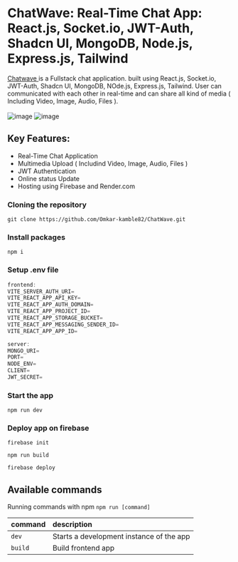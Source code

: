 # ChatWave: Real-Time Chat App: React.js, Socket.io, JWT-Auth, Shadcn UI, MongoDB, Node.js, Express.js, Tailwind


<a href="https://chatwave-c458d.web.app/">Chatwave </a> is a Fullstack chat application. built using  React.js, Socket.io, JWT-Auth, Shadcn UI, MongoDB, NOde.js, Express.js, Tailwind. User can communicated with each other in real-time and can share all kind of media ( Including Video, Image, Audio, Files ).
<br/>
<br/>
![image](https://github.com/Omkar-kamble82/ChatWave/assets/96938880/12edf1fb-d0d3-4283-8ef6-eca902b3c5eb)
![image](https://github.com/Omkar-kamble82/ChatWave/assets/96938880/3498bf24-365b-4064-8ab6-4ced6d644c31)



<h2>Key Features:</h2>

- Real-Time Chat Application
- Multimedia Upload ( Includind Video, Image, Audio, Files )
- JWT Authentication
- Online status Update
- Hosting using Firebase and Render.com

### Cloning the repository

```shell
git clone https://github.com/Omkar-kamble82/ChatWave.git
```

### Install packages

```shell
npm i
```

### Setup .env file


```js
frontend:
VITE_SERVER_AUTH_URI=
VITE_REACT_APP_API_KEY=
VITE_REACT_APP_AUTH_DOMAIN=
VITE_REACT_APP_PROJECT_ID=
VITE_REACT_APP_STORAGE_BUCKET=
VITE_REACT_APP_MESSAGING_SENDER_ID=
VITE_REACT_APP_APP_ID=

server:
MONGO_URI=
PORT=
NODE_ENV=
CLIENT=
JWT_SECRET=
```


### Start the app

```shell
npm run dev
```

### Deploy app on firebase

```shell
firebase init

npm run build

firebase deploy
```

## Available commands

Running commands with npm `npm run [command]`

| command         | description                              |
| :-------------- | :--------------------------------------- |
| `dev`           | Starts a development instance of the app |
| `build`         | Build frontend app  |
